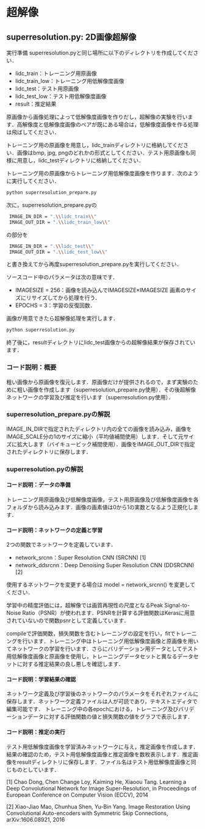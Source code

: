 ﻿# 超解像

## superresolution.py: 2D画像超解像

実行準備
superresolution.pyと同じ場所に以下のディレクトリを作成してください．
* lidc_train：トレーニング用原画像
* lidc_train_low：トレーニング用低解像度画像
* lidc_test：テスト用原画像
* lidc_test_low：テスト用低解像度画像
* result：推定結果

原画像から画像処理によって低解像度画像を作りだし，超解像の実験を行います．高解像度と低解像度画像のペアが既にある場合は，低解像度画像を作る処理は飛ばしてください．

トレーニング用の原画像を用意し，lidc_trainディレクトリに格納してください．画像はbmp, jpg, pngのどれかの形式としてください．テスト用原画像も同様に用意し，lidc_testディレクトリに格納してください．

トレーニング用の原画像からトレーニング用低解像度画像を作ります．次のように実行してください．
```bash
python superresolution_prepare.py
```

次に，superresolution_prepare.pyの
```bash
 IMAGE_IN_DIR = ".\\lidc_train\\"
 IMAGE_OUT_DIR = ".\\lidc_train_low\\"
```
の部分を
```bash
 IMAGE_IN_DIR = ".\\lidc_test\\"
 IMAGE_OUT_DIR = ".\\lidc_test_low\\"
```
と書き換えてから再度superresolution_prepare.pyを実行してください．

ソースコード中のパラメータは次の意味です．
* IMAGESIZE = 256：画像を読み込んでIMAGESIZE×IMAGESIZE 画素のサイズにリサイズしてから処理を行う．
* EPOCHS = 3：学習の反復回数．

画像が用意できたら超解像処理を実行します．
```bash
python superresolution.py
```

終了後に，resultディレクトリにlidc_test画像からの超解像結果が保存されています．

### コード説明：概要
粗い画像から原画像を復元します．原画像だけが提供されるので，まず実験のために粗い画像を作成します（superresolution_prepare.py使用）．その後超解像ネットワークの学習及び推定を行います（superresolution.py使用）．

### superresolution_prepare.pyの解説
IMAGE_IN_DIRで指定されたディレクトリ内の全ての画像を読み込み，画像をIMAGE_SCALE分の1のサイズに縮小（平均値補間使用）します．そして元サイズに拡大します（バイキュービック補間使用）．画像をIMAGE_OUT_DIRで指定されたディレクトリに保存します．

### superresolution.pyの解説
#### コード説明：データの準備
トレーニング用原画像及び低解像度画像，テスト用原画像及び低解像度画像を各フォルダから読み込みます．画像の画素値は0から1の実数となるよう正規化します．

#### コード説明：ネットワークの定義と学習
2つの関数でネットワークを定義しています．
* network_srcnn：Super Resolution CNN (SRCNN) [1]
* network_ddsrcnn：Deep Denoising Super Resolution CNN (DDSRCNN) [2]

使用するネットワークを変更する場合は
model = network_srcnn()
を変更してください．

学習中の精度評価には，超解像では画質再現性の尺度となるPeak Signal-to-Noise Ratio（PSNR）が使われます．PSNRを計算する評価関数はKerasに用意されていないので関数psnrとして定義しています．

compileで評価関数，損失関数を含むトレーニングの設定を行い，fitでトレーニングを行います．トレーニング中はトレーニング用低解像度画像と原画像を用いてネットワークの学習を行います．さらにバリデーション用データとしてテスト用低解像度画像と原画像を使用し，トレーニングデータセットと異なるデータセットに対する推定結果の良し悪しを確認します．

#### コード説明：学習結果の確認
ネットワーク定義及び学習後のネットワークのパラメータをそれぞれファイルに保存します．ネットワーク定義ファイルは人が可読であり，テキストエディタで編集可能です．
トレーニング中の各epochにおける，トレーニング及びバリデーションデータに対する評価関数の値と損失関数の値をグラフで表示します．

#### コード説明：推定の実行
テスト用低解像度画像を学習済みネットワークに与え，推定画像を作成します．結果の確認のため，テスト用低解像度画像と推定画像を数枚表示します．推定画像をresultディレクトリに保存します．ファイル名はテスト用低解像度画像と同じものとしています．

[1] Chao Dong, Chen Change Loy, Kaiming He, Xiaoou Tang. Learning a Deep Convolutional Network for Image Super-Resolution, in Proceedings of European Conference on Computer Vision (ECCV), 2014

[2] Xiao-Jiao Mao, Chunhua Shen, Yu-Bin Yang. Image Restoration Using Convolutional Auto-encoders with Symmetric Skip Connections, arXiv:1606.08921, 2016
